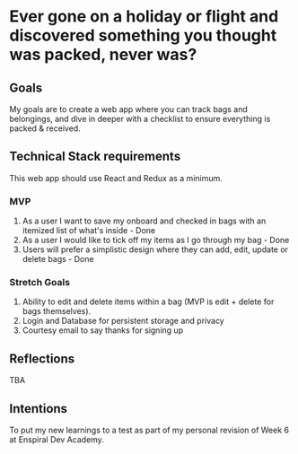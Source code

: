# Ever gone on a holiday or flight and discovered something you thought was packed, never was?

## Goals

My goals are to create a web app where you can track bags and belongings, and dive in deeper with a checklist to ensure everything is packed & received.

## Technical Stack requirements

This web app should use React and Redux as a minimum.

### MVP

1. As a user I want to save my onboard and checked in bags with an itemized list of what's inside - Done
2. As a user I would like to tick off my items as I go through my bag - Done
3. Users will prefer a simplistic design where they can add, edit, update or delete bags - Done

### Stretch Goals

1. Ability to edit and delete items within a bag (MVP is edit + delete for bags themselves).
2. Login and Database for persistent storage and privacy
3. Courtesy email to say thanks for signing up

## Reflections

TBA

## Intentions

To put my new learnings to a test as part of my personal revision of Week 6 at Enspiral Dev Academy.
